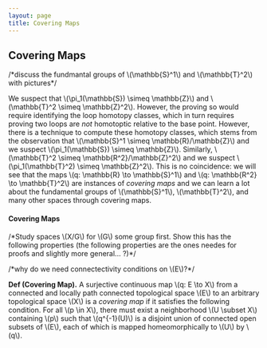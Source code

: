 ```yaml
---
layout: page
title: Covering Maps
---
```


## Covering Maps

<!-- MOTIVATION AND ROUTE 1: COMPUTING FUNDAMENTAL GROUPS OF QUOTIENT SPACES -->

/\*discuss the fundmantal groups of \\(\mathbb{S}^1\\) and \\(\mathbb{T}^2\\) with pictures\*/

We suspect that \\(\pi_1(\mathbb{S}) \simeq \mathbb{Z}\\) and \\(\mathbb{T}^2 \simeq \mathbb{Z}^2\\). However, the proving so would require identifying the loop homotopy classes, which in turn requires proving two loops are *not* homotoptic relative to the base point. However, there is a technique to compute these homotopy classes, which stems from the observation that \\(\mathbb{S}^1 \simeq \mathbb{R}/\mathbb{Z}\\) and we suspect \\(\pi_1(\mathbb{S}) \simeq \mathbb{Z}\\). Similarly, \\(\mathbb{T}^2 \simeq \mathbb{R^2}/\mathbb{Z}^2\\) and we suspect \\(\pi_1(\mathbb{T}^2) \simeq \mathbb{Z}^2\\). This is no coincidence: we will see that the maps \\(q: \mathbb{R} \to \mathbb{S}^1\\) and \\(q: \mathbb{R^2} \to \mathbb{T}^2\\) are instances of *covering maps* and we can learn a lot about the fundamental groups of \\(\mathbb{S}^1\\), \\(\mathbb{T}^2\\), and many other spaces through covering maps.

#### Covering Maps

/\*Study spaces \\(X/G\\) for \\(G\\) some group first. Show this has the following properties (the following properties are the ones needes for proofs and slightly more general... ?)\*/

/\*why do we need connectectivity conditions on \\(E\\)?\*/

**Def (Covering Map).** A surjective continuous map \\(q: E \to X\\) from a connected and locally path connected topological space \\(E\\) to an arbitrary topological space \\(X\\) is a *covering map* if it satisfies the following condition. For all \\(p \in X\\), there must exist a neighborhood \\(U \subset X\\) containing \\(p\\) such that \\(q^{-1}(U)\\) is a disjoint union of connected open subsets of \\(E\\), each of which is mapped homeomorphically to \\(U\\) by \\(q\\).